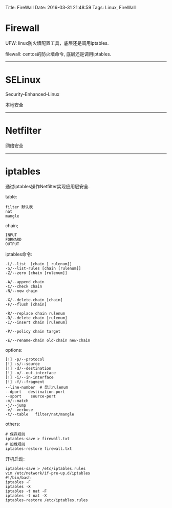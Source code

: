 Title: FireWall
Date: 2016-03-31 21:48:59
Tags: Linux, FireWall



# Firewall

UFW: linux防火墙配置工具，底层还是调用iptables.

filewall: centos的防火墙命令, 底层还是调用iptables.

***

# SELinux

Security-Enhanced-Linux

本地安全

***

# Netfilter

网络安全

***

# iptables

通过iptables操作Netfilter实现应用层安全.

table:

    filter 默认表
    nat
    mangle

chain;

    INPUT
    FORWARD
    OUTPUT

iptables命令:

    -L/--list  [chain [ rulenum]]
    -S/--list-rules [chain [rulenum]]
    -Z/--zero [chain [rulenum]]

    -A/--append chain
    -C/--check chain
    -N/--new chain

    -X/--delete-chain [chain]
    -F/--flush [chain]

    -R/--replace chain rulenum
    -D/--delete chain [rulenum]
    -I/--insert chain [rulenum]

    -P/--policy chain target

    -E/--rename-chain old-chain new-chain

options:

    [!] -p/--protocol
    [!] -s/--source
    [!] -d/--destination
    [!] -o/--out-interface
    [!] -i/--in-interface
    [!] -f/--fragment
    --line-number  # 显示rulenum
    --dport   destination-port
    --sport    source-port
    -m/--match
    -j/--jump
    -v/--verbose
    -t/--table   filter/nat/mangle

others:

    # 保存规则
    iptables-save > firewall.txt
    # 加载规则
    iptables-restore firewall.txt

开机启动:

    iptables-save > /etc/iptables.rules
    vim /etc/network/if-pre-up.d/iptables
    #!/bin/bash
    iptables -F
    iptables -X
    iptables -t nat -F
    iptables -t nat -X
    iptables-restore /etc/iptables.rules

